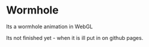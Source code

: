 # Wormhole
Its a wormhole animation in WebGL

Its not finished yet - when it is ill put in on github pages.
